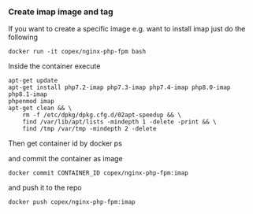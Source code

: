 ### Create imap image and tag

If you want to create a specific image e.g. want to install imap
just do the following

```
docker run -it copex/nginx-php-fpm bash
```

Inside the container execute 

```
apt-get update
apt-get install php7.2-imap php7.3-imap php7.4-imap php8.0-imap php8.1-imap
phpenmod imap
apt-get clean && \
    rm -f /etc/dpkg/dpkg.cfg.d/02apt-speedup && \
    find /var/lib/apt/lists -mindepth 1 -delete -print && \
    find /tmp /var/tmp -mindepth 2 -delete
```

Then get container id by docker ps

and commit the container as image

```
docker commit CONTAINER_ID copex/nginx-php-fpm:imap
```

and push it to the repo

```
docker push copex/nginx-php-fpm:imap
```